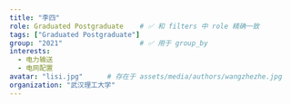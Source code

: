 ```yaml
---
title: "李四"
role: Graduated Postgraduate    # ✅ 和 filters 中 role 精确一致
tags: ["Graduated Postgraduate"]
group: "2021"                   # ✅ 用于 group_by
interests:
  - 电力输送
  - 电网配置
avatar: "lisi.jpg"      # 存在于 assets/media/authors/wangzhezhe.jpg
organization: "武汉理工大学"
---
```

